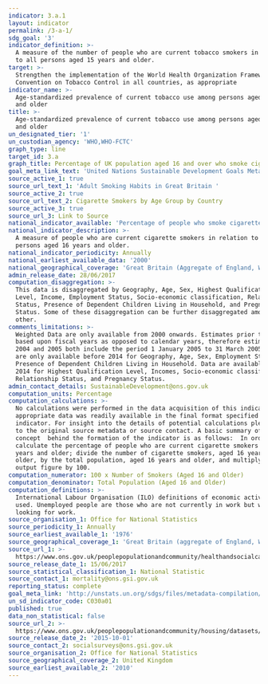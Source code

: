 ```yaml
---
indicator: 3.a.1
layout: indicator
permalink: /3-a-1/
sdg_goal: '3'
indicator_definition: >-
  A measure of the number of people who are current tobacco smokers in relation
  to all persons aged 15 years and older.
target: >-
  Strengthen the implementation of the World Health Organization Framework
  Convention on Tobacco Control in all countries, as appropriate
indicator_name: >-
  Age-standardized prevalence of current tobacco use among persons aged 15 years
  and older
title: >-
  Age-standardized prevalence of current tobacco use among persons aged 15 years
  and older
un_designated_tier: '1'
un_custodian_agency: 'WHO,WHO-FCTC'
graph_type: line
target_id: 3.a
graph_title: Percentage of UK population aged 16 and over who smoke cigarettes
goal_meta_link_text: 'United Nations Sustainable Development Goals Metadata: Goal 3'
source_active_1: true
source_url_text_1: 'Adult Smoking Habits in Great Britain '
source_active_2: true
source_url_text_2: Cigarette Smokers by Age Group by Country
source_active_3: true
source_url_3: Link to Source
national_indicator_available: 'Percentage of people who smoke cigarettes, aged 16 years and older.'
national_indicator_description: >-
  A measure of people who are current cigarette smokers in relation to all
  persons aged 16 years and older. 
national_indicator_periodicity: Annually
national_earliest_available_data: '2000'
national_geographical_coverage: 'Great Britain (Aggregate of England, Wales, and Scotland)'
admin_release_date: 28/06/2017
computation_disaggregation: >-
  This data is disaggregated by Geography, Age, Sex, Highest Qualification
  Level, Income, Employment Status, Socio-economic classification, Relationship
  Status, Presence of Dependent Children Living in Household, and Pregnancy
  Status. Some of these disaggregation can be further disaggregated amongst each
  other. 
comments_limitations: >-
  Weighted Data are only available from 2000 onwards. Estimates prior to 2005 as
  based upon fiscal years as opposed to calendar years, therefore estimates for
  2004 and 2005 both include the period 1 January 2005 to 31 March 2005. Data
  are only available before 2014 for Geography, Age, Sex, Employment Status, and
  Presence of Dependent Children Living in Household. Data are available from
  2014 for Highest Qualification Level, Incomes, Socio-economic classification,
  Relationship Status, and Pregnancy Status.  
admin_contact_details: SustainableDevelopment@ons.gov.uk
computation_units: Percentage
computation_calculations: >-
  No calculations were performed in the data acquisition of this indicator as
  appropriate data was readily available in the final format specified by this
  indicator. For insight into the details of potential calculations please refer
  to the original source metadata or source contact. A basic summary of the
  concept  behind the formation of the indicator is as follows:  In order to
  calculate the percentage of people who are current cigarette smokers aged 16
  years and older; divide the number of cigarette smokers, aged 16 years and
  older, by the total population, aged 16 years and older, and multiply the
  output figure by 100.
computation_numerator: 100 x Number of Smokers (Aged 16 and Older)
computation_denominator: Total Population (Aged 16 and Older)
computation_definitions: >-
  International Labour Organisation (ILO) definitions of economic activity are
  used. Unemployed people are those who are not currently in work but who are
  looking for work.
source_organisation_1: Office for National Statistics
source_periodicity_1: Annually
source_earliest_available_1: '1976'
source_geographical_coverage_1: 'Great Britain (aggregate of England, Wales and Scotland)'
source_url_1: >-
  https://www.ons.gov.uk/peoplepopulationandcommunity/healthandsocialcare/drugusealcoholandsmoking/datasets/adultsmokinghabitsingreatbritain
source_release_date_1: 15/06/2017
source_statistical_classification_1: National Statistic
source_contact_1: mortality@ons.gsi.gov.uk
reporting_status: complete
goal_meta_link: 'http://unstats.un.org/sdgs/files/metadata-compilation/Metadata-Goal-3.pdf'
un_sd_indicator_code: C030a01
published: true
data_non_statistical: false
source_url_2: >-
  https://www.ons.gov.uk/peoplepopulationandcommunity/housing/datasets/referencetable07cigarettesmokersbyagegroupbycountry
source_release_date_2: '2015-10-01'
source_contact_2: socialsurveys@ons.gsi.gov.uk
source_organisation_2: Office for National Statistics
source_geographical_coverage_2: United Kingdom
source_earliest_available_2: '2010'
---
```

